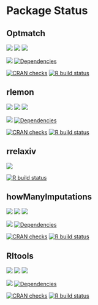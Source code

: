 # Package Status

## Optmatch

[![](https://cranlogs.r-pkg.org/badges/grand-total/optmatch?color=blue)](https://cran.r-project.org/package=optmatch)
[![](https://cranlogs.r-pkg.org/badges/last-month/optmatch?color=green)](https://cran.r-project.org/package=optmatch)
[![](https://cranlogs.r-pkg.org/badges/last-week/optmatch?color=yellow)](https://cran.r-project.org/package=optmatch)

[![](https://img.shields.io/github/languages/code-size/markmfredrickson/optmatch.svg)](https://github.com/markmfredrickson/optmatch)
[![Dependencies](https://tinyverse.netlify.com/badge/optmatch)](https://cran.r-project.org/package=optmatch)

[![CRAN
checks](https://badges.cranchecks.info/worst/optmatch.svg)](https://cran.r-project.org/web/checks/check_results_optmatch.html)
[![R build
status](https://github.com/markmfredrickson/optmatch/workflows/R-CMD-check/badge.svg)](https://github.com/markmfredrickson/optmatch/actions)

## rlemon

[![](https://cranlogs.r-pkg.org/badges/grand-total/rlemon?color=blue)](https://cran.r-project.org/package=rlemon)
[![](https://cranlogs.r-pkg.org/badges/last-month/rlemon?color=green)](https://cran.r-project.org/package=rlemon)
[![](https://cranlogs.r-pkg.org/badges/last-week/rlemon?color=yellow)](https://cran.r-project.org/package=rlemon)

[![](https://img.shields.io/github/languages/code-size/josherrickson/rlemon.svg)](https://github.com/josherrickson/rlemon)
[![Dependencies](https://tinyverse.netlify.com/badge/rlemon)](https://cran.r-project.org/package=rlemon)

[![CRAN
checks](https://badges.cranchecks.info/worst/rlemon.svg)](https://cran.r-project.org/web/checks/check_results_rlemon.html)
[![R build
status](https://github.com/josherrickson/rlemon/workflows/R-CMD-check/badge.svg)](https://github.com/josherrickson/rlemon/actions)

## rrelaxiv

[![](https://img.shields.io/github/languages/code-size/josherrickson/rrelaxiv.svg)](https://github.com/josherrickson/rrelaxiv)

[![R build
status](https://github.com/josherrickson/rrelaxiv/workflows/R-CMD-check/badge.svg)](https://github.com/josherrickson/rrelaxiv/actions)

## howManyImputations

[![](https://cranlogs.r-pkg.org/badges/grand-total/howManyImputations?color=blue)](https://cran.r-project.org/package=howManyImputations)
[![](https://cranlogs.r-pkg.org/badges/last-month/howManyImputations?color=green)](https://cran.r-project.org/package=howManyImputations)
[![](https://cranlogs.r-pkg.org/badges/last-week/howManyImputations?color=yellow)](https://cran.r-project.org/package=howManyImputations)

[![](https://img.shields.io/github/languages/code-size/josherrickson/howManyImputations.svg)](https://github.com/josherrickson/howManyImputations)
[![Dependencies](https://tinyverse.netlify.com/badge/howManyImputations)](https://cran.r-project.org/package=howManyImputations)

[![CRAN
checks](https://badges.cranchecks.info/worst/howManyImputations.svg)](https://cran.r-project.org/web/checks/check_results_howManyImputations.html)
[![R build
status](https://github.com/josherrickson/howManyImputations/workflows/R-build-check/badge.svg)](https://github.com/josherrickson/howManyImputations/actions)

## RItools

[![](https://cranlogs.r-pkg.org/badges/grand-total/RItools?color=blue)](https://cran.r-project.org/package=RItools)
[![](https://cranlogs.r-pkg.org/badges/last-month/RItools?color=green)](https://cran.r-project.org/package=RItools)
[![](https://cranlogs.r-pkg.org/badges/last-week/RItools?color=yellow)](https://cran.r-project.org/package=RItools)

[![](https://img.shields.io/github/languages/code-size/markmfredrickson/RItools.svg)](https://github.com/markmfredrickson/RItools)
[![Dependencies](https://tinyverse.netlify.com/badge/RItools)](https://cran.r-project.org/package=RItools)

[![CRAN
checks](https://badges.cranchecks.info/worst/RItools.svg)](https://cran.r-project.org/web/checks/check_results_RItools.html)
[![R build
status](https://github.com/markmfredrickson/RItools/workflows/R-build-check/badge.svg)](https://github.com/markmfredrickson/RItools/actions)
